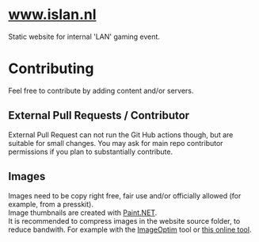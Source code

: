 # www.islan.nl
Static website for internal 'LAN' gaming event.  

# Contributing
Feel free to contribute by adding content and/or servers.  

## External Pull Requests / Contributor
External Pull Request can not run the Git Hub actions though, but are suitable for small changes. You may ask for main repo contributor permissions if you plan to substantially contribute.  

## Images
Images need to be copy right free, fair use and/or officially allowed (for example, from a presskit).  
Image thumbnails are created with [Paint.NET](https://getpaint.net/).  
It is recommended to compress images in the website source folder, to reduce bandwith. For example with the [ImageOptim](https://imageoptim.com/mac) tool or [this online tool](https://imageoptim.com/online).